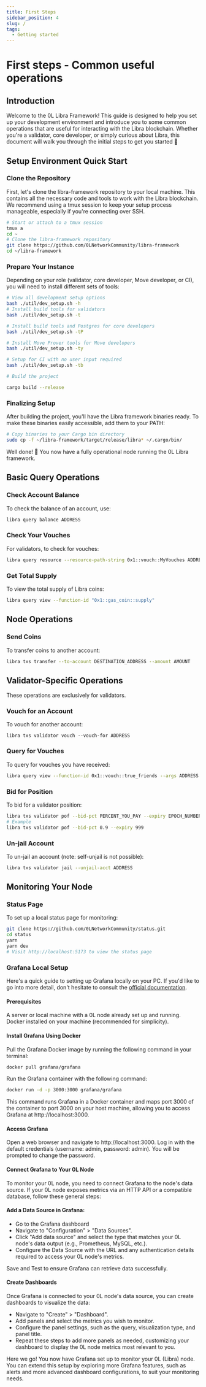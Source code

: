```yaml
---
title: First Steps
sidebar_position: 4
slug: /
tags:
  - Getting started
---
```


# First steps - Common useful operations
## Introduction 

Welcome to the 0L Libra Framework! This guide is designed to help you set up your development environment and introduce you to some common operations that are useful for interacting with the Libra blockchain. Whether you're a validator, core developer, or simply curious about Libra, this document will walk you through the initial steps to get you started 🚀

## Setup Environment Quick Start
### Clone the Repository
First, let's clone the libra-framework repository to your local machine. This contains all the necessary code and tools to work with the Libra blockchain. We recommend using a tmux session to keep your setup process manageable, especially if you're connecting over SSH. 

```bash
# Start or attach to a tmux session
tmux a
cd ~ 
# Clone the libra-framework repository 
git clone https://github.com/0LNetworkCommunity/libra-framework
cd ~/libra-framework
```
### Prepare Your Instance
Depending on your role (validator, core developer, Move developer, or CI), you will need to install different sets of tools:

```bash
# View all development setup options 
bash ./util/dev_setup.sh -h
# Install build tools for validators
bash ./util/dev_setup.sh -t

# Install build tools and Postgres for core developers 
bash ./util/dev_setup.sh -tP

# Install Move Prover tools for Move developers
bash ./util/dev_setup.sh -ty

# Setup for CI with no user input required
bash ./util/dev_setup.sh -tb

# Build the project

cargo build --release
``` 

### Finalizing Setup

After building the project, you'll have the Libra framework binaries ready. To make these binaries easily accessible, add them to your PATH: 

```bash
# Copy binaries to your Cargo bin directory
sudo cp -f ~/libra-framework/target/release/libra* ~/.cargo/bin/
```

Well done! 👏 You now have a fully operational node running the 0L Libra framework. 

## Basic Query Operations
### Check Account Balance
To check the balance of an account, use:

```bash
libra query balance ADDRESS
```

### Check Your Vouches
For validators, to check for vouches:

```bash
libra query resource --resource-path-string 0x1::vouch::MyVouches ADDRESS
```

### Get Total Supply

To view the total supply of Libra coins:

```bash 
libra query view --function-id "0x1::gas_coin::supply"
``` 

## Node Operations
### Send Coins

To transfer coins to another account:

```bash
libra txs transfer --to-account DESTINATION_ADDRESS --amount AMOUNT
```

## Validator-Specific Operations

These operations are exclusively for validators. 
### Vouch for an Account

To vouch for another account:

``` libra txs validator vouch --vouch-for ADDRESS ``` 

### Query for Vouches

To query for vouches you have received: 

```bash 
libra query view --function-id 0x1::vouch::true_friends --args ADDRESS 
```

### Bid for Position

To bid for a validator position:

```bash
libra txs validator pof --bid-pct PERCENT_YOU_PAY --expiry EPOCH_NUMBER_WHEN_BID_EXPIRES 
# Example
libra txs validator pof --bid-pct 0.9 --expiry 999
```

### Un-jail Account

To un-jail an account (note: self-unjail is not possible):

```bash
libra txs validator jail --unjail-acct ADDRESS
```

## Monitoring Your Node
### Status Page
To set up a local status page for monitoring:
```bash
git clone https://github.com/0LNetworkCommunity/status.git
cd status
yarn
yarn dev
# Visit http://localhost:5173 to view the status page
```

### Grafana Local Setup

Here's a quick guide to setting up Grafana locally on your PC. If you'd like to go into more detail, don't hesitate to consult the [official documentation](https://grafana.com/docs/grafana/latest/). 
#### Prerequisites
A server or local machine with a 0L node already set up and running.
Docker installed on your machine (recommended for simplicity).

#### Install Grafana Using Docker

Pull the Grafana Docker image by running the following command in your terminal:

```bash
docker pull grafana/grafana
```

Run the Grafana container with the following command:

```bash
docker run -d -p 3000:3000 grafana/grafana
```

This command runs Grafana in a Docker container and maps port 3000 of the container to port 3000 on your host machine, allowing you to access Grafana at http://localhost:3000.

#### Access Grafana

Open a web browser and navigate to http://localhost:3000.
Log in with the default credentials (username: admin, password: admin). You will be prompted to change the password.

#### Connect Grafana to Your 0L Node

To monitor your 0L node, you need to connect Grafana to the node's data source. If your 0L node exposes metrics via an HTTP API or a compatible database, follow these general steps:

#### Add a Data Source in Grafana:

- Go to the Grafana dashboard
- Navigate to "Configuration" > "Data Sources".
- Click "Add data source" and select the type that matches your 0L node's data output (e.g., Prometheus, MySQL, etc.).
- Configure the Data Source with the URL and any authentication details required to access your 0L node's metrics.

Save and Test to ensure Grafana can retrieve data successfully.

#### Create Dashboards

Once Grafana is connected to your 0L node's data source, you can create dashboards to visualize the data:

- Navigate to "Create" > "Dashboard".
- Add panels and select the metrics you wish to monitor.
- Configure the panel settings, such as the query, visualization type, and panel title.
- Repeat these steps to add more panels as needed, customizing your dashboard to display the 0L node metrics most relevant to you.


Here we go! You now have Grafana set up to monitor your 0L (Libra) node. You can extend this setup by exploring more Grafana features, such as alerts and more advanced dashboard configurations, to suit your monitoring needs.

